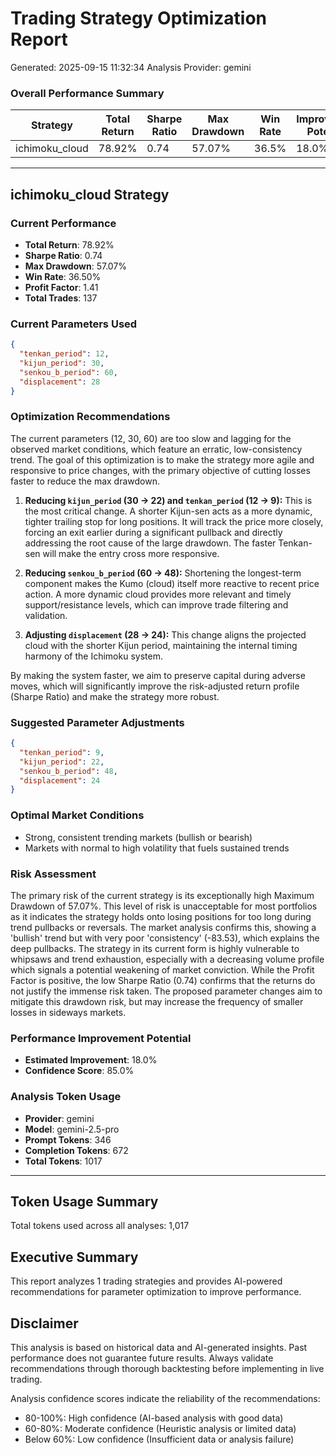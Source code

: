 
# Trading Strategy Optimization Report
Generated: 2025-09-15 11:32:34
Analysis Provider: gemini

### Overall Performance Summary

| Strategy | Total Return | Sharpe Ratio | Max Drawdown | Win Rate | Improvement Potential |
|----------|-------------|--------------|--------------|----------|---------------------|
| ichimoku_cloud | 78.92% | 0.74 | 57.07% | 36.5% | 18.0% |

---

## ichimoku_cloud Strategy

### Current Performance
- **Total Return**: 78.92%
- **Sharpe Ratio**: 0.74
- **Max Drawdown**: 57.07%
- **Win Rate**: 36.50%
- **Profit Factor**: 1.41
- **Total Trades**: 137

### Current Parameters Used

```json
{
  "tenkan_period": 12,
  "kijun_period": 30,
  "senkou_b_period": 60,
  "displacement": 28
}
```

### Optimization Recommendations

The current parameters (12, 30, 60) are too slow and lagging for the observed market conditions, which feature an erratic, low-consistency trend. The goal of this optimization is to make the strategy more agile and responsive to price changes, with the primary objective of cutting losses faster to reduce the max drawdown.

1.  **Reducing `kijun_period` (30 -> 22) and `tenkan_period` (12 -> 9):** This is the most critical change. A shorter Kijun-sen acts as a more dynamic, tighter trailing stop for long positions. It will track the price more closely, forcing an exit earlier during a significant pullback and directly addressing the root cause of the large drawdown. The faster Tenkan-sen will make the entry cross more responsive.

2.  **Reducing `senkou_b_period` (60 -> 48):** Shortening the longest-term component makes the Kumo (cloud) itself more reactive to recent price action. A more dynamic cloud provides more relevant and timely support/resistance levels, which can improve trade filtering and validation.

3.  **Adjusting `displacement` (28 -> 24):** This change aligns the projected cloud with the shorter Kijun period, maintaining the internal timing harmony of the Ichimoku system.

By making the system faster, we aim to preserve capital during adverse moves, which will significantly improve the risk-adjusted return profile (Sharpe Ratio) and make the strategy more robust.

### Suggested Parameter Adjustments

```json
{
  "tenkan_period": 9,
  "kijun_period": 22,
  "senkou_b_period": 48,
  "displacement": 24
}
```

### Optimal Market Conditions
- Strong, consistent trending markets (bullish or bearish)
- Markets with normal to high volatility that fuels sustained trends

### Risk Assessment
The primary risk of the current strategy is its exceptionally high Maximum Drawdown of 57.07%. This level of risk is unacceptable for most portfolios as it indicates the strategy holds onto losing positions for too long during trend pullbacks or reversals. The market analysis confirms this, showing a 'bullish' trend but with very poor 'consistency' (-83.53), which explains the deep pullbacks. The strategy in its current form is highly vulnerable to whipsaws and trend exhaustion, especially with a decreasing volume profile which signals a potential weakening of market conviction. While the Profit Factor is positive, the low Sharpe Ratio (0.74) confirms that the returns do not justify the immense risk taken. The proposed parameter changes aim to mitigate this drawdown risk, but may increase the frequency of smaller losses in sideways markets.

### Performance Improvement Potential
- **Estimated Improvement**: 18.0%
- **Confidence Score**: 85.0%
### Analysis Token Usage
- **Provider**: gemini
- **Model**: gemini-2.5-pro
- **Prompt Tokens**: 346
- **Completion Tokens**: 672
- **Total Tokens**: 1017

---

## Token Usage Summary

Total tokens used across all analyses: 1,017

## Executive Summary

This report analyzes 1 trading strategies and provides AI-powered 
recommendations for parameter optimization to improve performance.

## Disclaimer

This analysis is based on historical data and AI-generated insights. 
Past performance does not guarantee future results. Always validate recommendations through 
thorough backtesting before implementing in live trading.

Analysis confidence scores indicate the reliability of the recommendations:
- 80-100%: High confidence (AI-based analysis with good data)
- 60-80%: Moderate confidence (Heuristic analysis or limited data)  
- Below 60%: Low confidence (Insufficient data or analysis failure)
